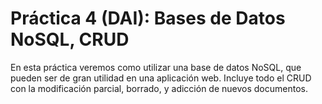# Práctica 4 (DAI): Bases de Datos NoSQL, CRUD

En esta práctica veremos como utilizar una base de datos NoSQL, que pueden ser de gran utilidad en una aplicación web. Incluye todo el CRUD con la modificación parcial, borrado, y adicción de nuevos documentos.


